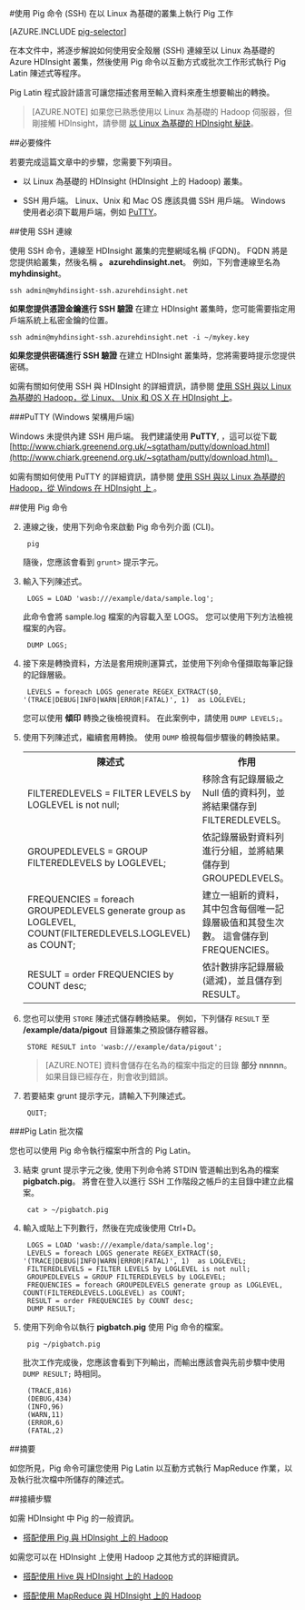 <properties
   pageTitle="在 HDInsight 叢集上搭配使用 Hadoop Pig 與 SSH | Microsoft Azure"
   description="學習如何使用 SSH 連線到以 Linux 為基礎的 Hadoop 叢集，然後使用 Pig 命令以互動方式或批次工作形式執行 Pig Latin 陳述式。"
   services="hdinsight"
   documentationCenter=""
   authors="Blackmist"
   manager="paulettm"
   editor="cgronlun"
    tags="azure-portal"/>

<tags
   ms.service="hdinsight"
   ms.devlang="na"
   ms.topic="article"
   ms.tgt_pltfrm="na"
   ms.workload="big-data"
   ms.date="12/04/2015"
   ms.author="larryfr"/>

#使用 Pig 命令 (SSH) 在以 Linux 為基礎的叢集上執行 Pig 工作

[AZURE.INCLUDE [pig-selector](../../includes/hdinsight-selector-use-pig.md)]

在本文件中，將逐步解說如何使用安全殼層 (SSH) 連線至以 Linux 為基礎的 Azure HDInsight 叢集，然後使用 Pig 命令以互動方式或批次工作形式執行 Pig Latin 陳述式等程序。

Pig Latin 程式設計語言可讓您描述套用至輸入資料來產生想要輸出的轉換。

> [AZURE.NOTE] 如果您已熟悉使用以 Linux 為基礎的 Hadoop 伺服器，但剛接觸 HDInsight，請參閱 [以 Linux 為基礎的 HDInsight 秘訣](hdinsight-hadoop-linux-information.md)。

##<a id="prereq"></a>必要條件

若要完成這篇文章中的步驟，您需要下列項目。

* 以 Linux 為基礎的 HDInsight (HDInsight 上的 Hadoop) 叢集。

* SSH 用戶端。 Linux、Unix 和 Mac OS 應該具備 SSH 用戶端。 Windows 使用者必須下載用戶端，例如 [PuTTY](http://www.chiark.greenend.org.uk/~sgtatham/putty/download.html)。

##<a id="ssh"></a>使用 SSH 連線

使用 SSH 命令，連線至 HDInsight 叢集的完整網域名稱 (FQDN)。 FQDN 將是您提供給叢集，然後名稱 **。 azurehdinsight.net**。 例如，下列會連線至名為 **myhdinsight**。

    ssh admin@myhdinsight-ssh.azurehdinsight.net

**如果您提供憑證金鑰進行 SSH 驗證** 在建立 HDInsight 叢集時，您可能需要指定用戶端系統上私密金鑰的位置。

    ssh admin@myhdinsight-ssh.azurehdinsight.net -i ~/mykey.key

**如果您提供密碼進行 SSH 驗證** 在建立 HDInsight 叢集時，您將需要時提示您提供密碼。

如需有關如何使用 SSH 與 HDInsight 的詳細資訊，請參閱 [使用 SSH 與以 Linux 為基礎的 Hadoop，從 Linux、 Unix 和 OS X 在 HDInsight 上](hdinsight-hadoop-linux-use-ssh-unix.md)。

###PuTTY (Windows 架構用戶端)

Windows 未提供內建 SSH 用戶端。 我們建議使用 **PuTTY**, ，這可以從下載 [http://www.chiark.greenend.org.uk/~sgtatham/putty/download.html](http://www.chiark.greenend.org.uk/~sgtatham/putty/download.html)。

如需有關如何使用 PuTTY 的詳細資訊，請參閱 [使用 SSH 與以 Linux 為基礎的 Hadoop，從 Windows 在 HDInsight 上 ](hdinsight-hadoop-linux-use-ssh-windows.md)。

##<a id="pig"></a>使用 Pig 命令

2. 連線之後，使用下列命令來啟動 Pig 命令列介面 (CLI)。

        pig

    隨後，您應該會看到 `grunt>` 提示字元。

3. 輸入下列陳述式。

        LOGS = LOAD 'wasb:///example/data/sample.log';

    此命令會將 sample.log 檔案的內容載入至 LOGS。 您可以使用下列方法檢視檔案的內容。

        DUMP LOGS;

4. 接下來是轉換資料，方法是套用規則運算式，並使用下列命令僅擷取每筆記錄的記錄層級。

        LEVELS = foreach LOGS generate REGEX_EXTRACT($0, '(TRACE|DEBUG|INFO|WARN|ERROR|FATAL)', 1)  as LOGLEVEL;

    您可以使用 **傾印** 轉換之後檢視資料。 在此案例中，請使用 `DUMP LEVELS;`。

5. 使用下列陳述式，繼續套用轉換。 使用 `DUMP` 檢視每個步驟後的轉換結果。

    <table>
    <tr>
    <th>陳述式</th><th>作用</th>
    </tr>
    <tr>
    <td>FILTEREDLEVELS = FILTER LEVELS by LOGLEVEL is not null;</td><td>移除含有記錄層級之 Null 值的資料列，並將結果儲存到 FILTEREDLEVELS。</td>
    </tr>
    <tr>
    <td>GROUPEDLEVELS = GROUP FILTEREDLEVELS by LOGLEVEL;</td><td>依記錄層級對資料列進行分組，並將結果儲存到 GROUPEDLEVELS。</td>
    </tr>
    <tr>
    <td>FREQUENCIES = foreach GROUPEDLEVELS generate group as LOGLEVEL, COUNT(FILTEREDLEVELS.LOGLEVEL) as COUNT;</td><td>建立一組新的資料，其中包含每個唯一記錄層級值和其發生次數。 這會儲存到 FREQUENCIES。</td>
    </tr>
    <tr>
    <td>RESULT = order FREQUENCIES by COUNT desc;</td><td>依計數排序記錄層級 (遞減)，並且儲存到 RESULT。</td>
    </tr>
    </table>

6. 您也可以使用 `STORE` 陳述式儲存轉換結果。 例如，下列儲存 `RESULT` 至 **/example/data/pigout** 目錄叢集之預設儲存體容器。

        STORE RESULT into 'wasb:///example/data/pigout';

    > [AZURE.NOTE] 資料會儲存在名為的檔案中指定的目錄 **部分 nnnnn**。 如果目錄已經存在，則會收到錯誤。

7. 若要結束 grunt 提示字元，請輸入下列陳述式。

        QUIT;

###Pig Latin 批次檔

您也可以使用 Pig 命令執行檔案中所含的 Pig Latin。

3. 結束 grunt 提示字元之後, 使用下列命令將 STDIN 管道輸出到名為的檔案 **pigbatch.pig**。 將會在登入以進行 SSH 工作階段之帳戶的主目錄中建立此檔案。

        cat > ~/pigbatch.pig

4. 輸入或貼上下列數行，然後在完成後使用 Ctrl+D。

        LOGS = LOAD 'wasb:///example/data/sample.log';
        LEVELS = foreach LOGS generate REGEX_EXTRACT($0, '(TRACE|DEBUG|INFO|WARN|ERROR|FATAL)', 1)  as LOGLEVEL;
        FILTEREDLEVELS = FILTER LEVELS by LOGLEVEL is not null;
        GROUPEDLEVELS = GROUP FILTEREDLEVELS by LOGLEVEL;
        FREQUENCIES = foreach GROUPEDLEVELS generate group as LOGLEVEL, COUNT(FILTEREDLEVELS.LOGLEVEL) as COUNT;
        RESULT = order FREQUENCIES by COUNT desc;
        DUMP RESULT;

5. 使用下列命令以執行 **pigbatch.pig** 使用 Pig 命令的檔案。

        pig ~/pigbatch.pig

    批次工作完成後，您應該會看到下列輸出，而輸出應該會與先前步驟中使用 `DUMP RESULT;` 時相同。

        (TRACE,816)
        (DEBUG,434)
        (INFO,96)
        (WARN,11)
        (ERROR,6)
        (FATAL,2)

##<a id="summary"></a>摘要

如您所見，Pig 命令可讓您使用 Pig Latin 以互動方式執行 MapReduce 作業，以及執行批次檔中所儲存的陳述式。

##<a id="nextsteps"></a>接續步驟

如需 HDInsight 中 Pig 的一般資訊。

* [搭配使用 Pig 與 HDInsight 上的 Hadoop](hdinsight-use-pig.md)

如需您可以在 HDInsight 上使用 Hadoop 之其他方式的詳細資訊。

* [搭配使用 Hive 與 HDInsight 上的 Hadoop](hdinsight-use-hive.md)

* [搭配使用 MapReduce 與 HDInsight 上的 Hadoop](hdinsight-use-mapreduce.md)


